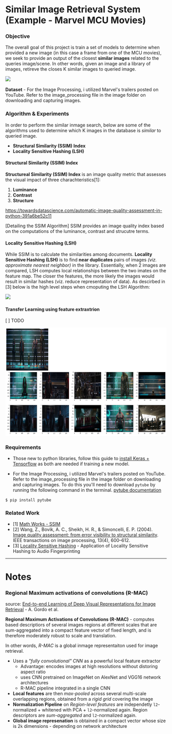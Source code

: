 # Similar Image Retrieval System (Example - Marvel MCU Movies)

### Objective
The overall goal of this project is train a set of models to determine when provided a new image (in this case a frame from one of the MCU movies), we seek to provide an output of the closest __similar images__ related to the queries image/scene. In other words, given an image and a library of images, retireve the closes K similar images to queried image. 


![](https://cdn-images-1.medium.com/max/2000/1*DcfRFa1ShCK7SkoMC2dHfA.jpeg)

__Dataset__ - For the Image Processing, i utilized Marvel's trailers posted on YouTube. Refer to the image_processing file in the image folder on downloading and capturing images.


### Algorithm & Experiments 

In order to perform the similar inmage search, below are some of the algorithms used to determine which K images in the database is _similar_ to queried image. 
* __Structural Similarity (SSIM) Index__
* __Locality Sensitive Hashing (LSH)__

#### Structural Similarity (SSIM) Index
__Structureal Similarity (SSIM) Index__ is an image quality metric that assesses the visual impact of three charachteristics[1]:
1. __Luminance__
2. __Contrast__
3. __Structure__

https://towardsdatascience.com/automatic-image-quality-assessment-in-python-391a6be52c11

[Detailing the SSIM Algorithm]
SSIM provides an image quality index based on the computations of the luminance, contrast and strucutre terms. 


#### Locality Sensitive Hashing (LSH)
While SSIM is to calculate the similarities among documents. __Locality Sensitive Hashing (LSH)__ is to find __near duplicates__ pairs of images _(viz. approximate nearest neighbor)_ in the library. Essentially, when 2 images are compared, LSH computes local relationships between the two imates on the feature map. The closer the features, the more likely the images would result in similar hashes (viz. reduce representation of data).  As descirbed in [3] below is the high level steps when cmoputing the LSH Algorithm:

![](https://miro.medium.com/max/952/1*27nQOTC79yfh5lzmL06Ieg.png)



#### Transfer Learning using feature extraxtrion 
[ ] TODO

![](https://github.com/naivelogic/Image_Similarity_in_Marvel_MCU/blob/master/dev/marvel_image_retrievel_sample.png)


### Requirements
* Those new to python libraries, follow this guide to [install Keras + Tensorflow](https://keras.io/#installation) as both are needed if training a new model. 

* For the Image Processing, i utilized Marvel's trailers posted on YouTube. Refer to the image_processing file in the image folder on downloading and capturing images. To do this you'll need to download `pytube` by running the following command in the terminal. [pytube documentation](https://python-pytube.readthedocs.io/en/latest/user/install.html)

```
$ pip install pytube

```




### Related Work
* [1] [Math Works - SSIM](https://www.mathworks.com/help/images/ref/ssim.html)
* [2] Wang, Z., Bovik, A. C., Sheikh, H. R., & Simoncelli, E. P. (2004). [Image quality assessment: from error visibility to structural similarity](https://ece.uwaterloo.ca/~z70wang/publications/ssim.pdf). IEEE transactions on image processing, 13(4), 600–612.
* [3] [Locality Sensitive Hashing](https://santhoshhari.github.io/Locality-Sensitive-Hashing/) - Application of Locality Sensitive Hashing to Audio Fingerprinting


-----
# Notes

### Regional Maximum activations of convolutions (R-MAC)

source: [End-to-end Learning of Deep Visual Representations for Image Retrieval](https://arxiv.org/pdf/1610.07940.pdf) - A. Gordo et al.

__Regional Maximum Activations of Convolutions (R-MAC)__ - computes based descriptiors of several images regions at different scales that are sum-aggregated into a compact feature vector of fixed length, and is therefore moderately robust to scale and translation. 

In other words, _R-MAC_ is a global inmage representaiton used for image retrieval.
* Uses a _"fully convolutional" CNN_ as a powerful local feature extractor
    * Advantage: encodes images at high resolutions without distoring aspect ratio
    * uses CNN pretrained on ImageNet on AlexNet and VGG16 network architectures
    * R-MAC pipeline integrated in a single CNN 
* __Local features__ are then _max-pooled_ across several multi-scale overlapping regions, obtained from a _rigid grid_ covering the image
* __Normalization Pipeline__ on _Region-level features_ are independetly `l2`-normalized + whitened with PCA + `l2`-normalized again. Region descriptors are _sum-aggregated_ and `l2`-normalized again. 
* __Global image represenation__ is obtained in a compact vector whose size is 2`k` dimensions - depending on network architecture
